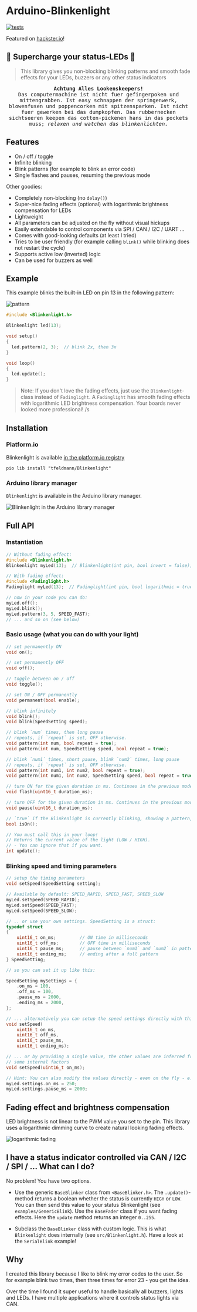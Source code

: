# Arduino-Blinkenlight

[![tests](https://github.com/tfeldmann/Arduino-Blinkenlight/actions/workflows/tests.yml/badge.svg)](https://github.com/tfeldmann/Arduino-Blinkenlight/actions/workflows/tests.yml)

Featured on [hackster.io](https://www.hackster.io/news/thomas-feldmann-s-arduino-blinkenlight-brings-you-smooth-non-blocking-status-led-flashing-and-fading-1d533e3cd20c)!

## 🚨 Supercharge your status-LEDs 🚨

> This library gives you non-blocking blinking patterns and smooth fade effects for your
> LEDs, buzzers or any other status indicators

<pre align="center">
<strong>Achtung Alles Lookenskeepers!</strong>
Das computermachine ist nicht fuer gefingerpoken und
mittengrabben. Ist easy schnappen der springenwerk,
blowenfusen und poppencorken mit spitzensparken. Ist nicht
fuer gewerken bei das dumpkopfen. Das rubbernecken
sichtseeren keepen das cotten-pickenen hans in das pockets
muss; <i>relaxen und watchen das blinkenlichten.</i>
</pre>

## Features

- On / off / toggle
- Infinite blinking
- Blink patterns (for example to blink an error code)
- Single flashes and pauses, resuming the previous mode

Other goodies:

- Completely non-blocking (no `delay()`)
- Super-nice fading effects (optional) with logarithmic brightness compensation for LEDs
- Lightweight
- All parameters can be adjusted on the fly without visual hickups
- Easily extendable to control components via SPI / CAN / I2C / UART ...
- Comes with good-looking defaults (at least I tried)
- Tries to be user friendly (for example calling `blink()` while blinking does not
  restart the cycle)
- Supports active low (inverted) logic
- Can be used for buzzers as well

## Example

This example blinks the built-in LED on pin 13 in the following pattern:

![pattern](https://github.com/tfeldmann/Arduino-Blinkenlight/raw/main/docs/SpeedSettings.png)

```C
#include <Blinkenlight.h>

Blinkenlight led(13);

void setup()
{
  led.pattern(2, 3);  // blink 2x, then 3x
}

void loop()
{
  led.update();
}
```

> Note: If you don't love the fading effects, just use the `Blinkenlight`-class instead
> of `Fadinglight`. A `Fadinglight` has smooth fading effects with logarithmic LED
> brightness compensation. Your boards never looked more professional! /s

## Installation

### Platform.io

Blinkenlight is available [in the platform.io registry](https://platformio.org/lib/show/13287/Blinkenlight)

```
pio lib install "tfeldmann/Blinkenlight"
```

### Arduino library manager

`Blinkenlight` is available in the Arduino library manager.

![Blinkenlight in the Arduino library manager](https://github.com/tfeldmann/Arduino-Blinkenlight/raw/main/docs/arduino-library.png)

## Full API

### Instantiation

```C
// Without fading effect:
#include <Blinkenlight.h>
Blinkenlight myLed(13);  // Blinkenlight(int pin, bool invert = false);

// With fading effect:
#include <Fadinglight.h>
Fadinglight myLed(13);  // Fadinglight(int pin, bool logarithmic = true, int fade_speed = 30);

// now in your code you can do:
myLed.off();
myLed.blink();
myLed.pattern(3, 5, SPEED_FAST);
// ... and so on (see below)
```

### Basic usage (what you can do with your light)

```C
// set permanently ON
void on();

// set permanently OFF
void off();

// toggle between on / off
void toggle();

// set ON / OFF permanently
void permanent(bool enable);

// blink infinitely
void blink();
void blink(SpeedSetting speed);

// blink `num` times, then long pause
// repeats, if `repeat` is set, OFF otherwise.
void pattern(int num, bool repeat = true);
void pattern(int num, SpeedSetting speed, bool repeat = true);

// blink `num1` times, short pause, blink `num2` times, long pause
// repeats, if `repeat` is set, OFF otherwise.
void pattern(int num1, int num2, bool repeat = true);
void pattern(int num1, int num2, SpeedSetting speed, bool repeat = true);

// turn ON for the given duration in ms. Continues in the previous mode afterwards.
void flash(uint16_t duration_ms);

// turn OFF for the given duration in ms. Continues in the previous mode afterwards.
void pause(uint16_t duration_ms);

// `true` if the Blinkenlight is currently blinking, showing a pattern, flashing or pausing
bool isOn();

// You must call this in your loop!
// Returns the current value of the light (LOW / HIGH).
// - You can ignore that if you want.
int update();
```

### Blinking speed and timing parameters

```C
// setup the timing parameters
void setSpeed(SpeedSetting setting);

// Available by default: SPEED_RAPID, SPEED_FAST, SPEED_SLOW
myLed.setSpeed(SPEED_RAPID);
myLed.setSpeed(SPEED_FAST);
myLed.setSpeed(SPEED_SLOW);

// .. or use your own settings. SpeedSetting is a struct:
typedef struct
{
    uint16_t on_ms;         // ON time in milliseconds
    uint16_t off_ms;        // OFF time in milliseconds
    uint16_t pause_ms;      // pause between `num1` and `num2` in pattern()
    uint16_t ending_ms;     // ending after a full pattern
} SpeedSetting;

// so you can set it up like this:

SpeedSetting mySettings = {
    .on_ms = 100,
    .off_ms = 100,
    .pause_ms = 2000,
    .ending_ms = 2000,
};

// ... alternatively you can setup the speed settings directly with this method
void setSpeed(
    uint16_t on_ms,
    uint16_t off_ms,
    uint16_t pause_ms,
    uint16_t ending_ms);

// ... or by providing a single value, the other values are inferred from that by
// some internal factors
void setSpeed(uint16_t on_ms);

// Hint: You can also modify the values directly - even on the fly - e.g.:
myLed.settings.on_ms = 250;
myLed.settings.pause_ms = 2000;
```

## Fading effect and brightness compensation

LED brightness is not linear to the PWM value you set to the pin.
This library uses a logarithmic dimming curve to create natural looking fading effects.

![logarithmic fading](https://github.com/tfeldmann/Arduino-Blinkenlight/raw/main/docs/logarithmic.png)

## I have a status indicator controlled via CAN / I2C / SPI / ... What can I do?

No problem! You have two options.

- Use the generic `BaseBlinker` class from `<BaseBlinker.h>`. The `.update()`-method
  returns a boolean whether the status is currently `HIGH` or `LOW`. You can then send
  this value to your status Blinkenlight (see `examples/GenericBlink`).
  Use the `BaseFader` class if you want fading effects. Here the `update` method
  returns an integer `0..255`.

- Subclass the `BaseBlinker` class with custom logic. This is what `Blinkenlight` does
  internally (see `src/Blinkenlight.h`). Have a look at the `SerialBlink` example!

## Why

I created this library because I like to blink my error codes to the user.
So for example blink two times, then three times for error 23 - you get the idea.

Over the time I found it super useful to handle basically all buzzers, lights and LEDs.
I have multiple applications where it controls status lights via CAN.
